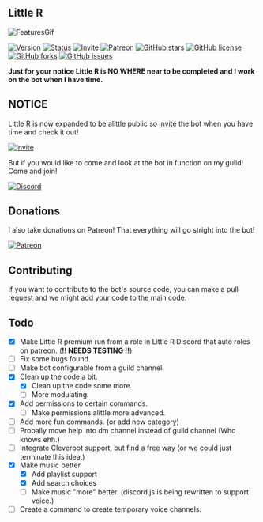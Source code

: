   
## Little R

![FeaturesGif](https://i.imgur.com/O16JZ16.gif)

[![Version](https://img.shields.io/badge/Version-2.5.3-green.svg?style=flat-square)](https://github.com/RHGDEV/Little-R/releases)
[![Status](https://img.shields.io/badge/Status-Ready-green.svg?style=flat-square)]()
[![Invite](https://img.shields.io/badge/Bot-Invite-brightgreen.svg?style=flat-square)](https://littler.tk/invite)
[![Patreon](https://img.shields.io/badge/donate-patreon-F96854.svg?style=flat-square)](https://www.patreon.com/_RHG)
[![GitHub stars](https://img.shields.io/github/stars/RHGDEV/Little-R.svg?style=flat-square)](https://github.com/RHGDEV/Little-R/stargazers)
[![GitHub license](https://img.shields.io/github/license/RHGDEV/Little-R.svg?style=flat-square)](https://github.com/RHGDEV/Little-R/blob/master/LICENSE)
[![GitHub forks](https://img.shields.io/github/forks/RHGDEV/Little-R.svg?style=flat-square)](https://github.com/RHGDEV/Little-R/network)
[![GitHub issues](https://img.shields.io/github/issues/RHGDEV/Little-R.svg?style=flat-square)](https://github.com/RHGDEV/Little-R/issues)

**Just for your notice Little R is NO WHERE near to be completed and I work on the bot when I have time.**
## NOTICE
Little R is now expanded to be alittle public so [invite](https://littler.tk/invite) the bot when you have time and check it out!

[![Invite](https://img.shields.io/badge/Bot-Invite-brightgreen.svg?style=flat-square)](https://littler.tk/invite)


But if you would like to come and look at the bot in function on my guild! Come and join!

[![Discord](https://discordapp.com/api/guilds/331998474545528833/embed.png)](https://discord.gg/WUTAaSW)

## Donations
I also take donations on Patreon! That everything will go stright into the bot!

[![Patreon](https://img.shields.io/badge/donate-patreon-F96854.svg?style=flat-square)](https://www.patreon.com/_RHG)

## Contributing
If you want to contribute to the bot's source code, you can make a pull request and we might add your code to the main code.

## Todo

- [X] Make Little R premium run from a role in Little R Discord that auto roles on patreon. (**!! NEEDS TESTING !!**)
- [ ] Fix some bugs found.
- [ ] Make bot configurable from a guild channel.
- [x] Clean up the code a bit.
    - [x] Clean up the code some more.
    - [ ] More modulating.
- [x] Add permissions to certain commands.
    - [ ] Make permissions alittle more advanced.
- [ ] Add more fun commands. (or add new category)
- [ ] Probally move help into dm channel instead of guild channel (Who knows ehh.)
- [ ] Integrate Cleverbot support, but find a free way (or we could just terminate this idea.)
- [x] Make music better
    - [x] Add playlist support
    - [x] Add search choices
    - [ ] Make music "more" better. (discord.js is being rewritten to support voice.)
- [ ] Create a command to create temporary voice channels.
